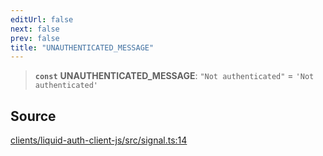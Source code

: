```yaml
---
editUrl: false
next: false
prev: false
title: "UNAUTHENTICATED_MESSAGE"
---
```


> **`const`** **UNAUTHENTICATED\_MESSAGE**: `"Not authenticated"` = `'Not authenticated'`

## Source

[clients/liquid-auth-client-js/src/signal.ts:14](https://github.com/algorandfoundation/liquid-auth/blob/cec82e963bc03c2622fd80036d3c488643177b1a/clients/liquid-auth-client-js/src/signal.ts#L14)
